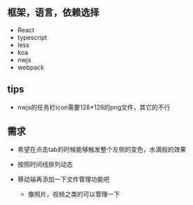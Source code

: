 ## 框架，语言，依赖选择
+ React
+ typescript
+ less
+ koa
+ nwjs
+ webpack

## tips
+ nwjs的任务栏icon需要128*128的png文件，其它的不行

## 需求
+ 希望在点击tab的时候能够触发整个左侧的变色，水滴般的效果
+ 按照时间线排列动态

+ 移动端再添加一下文件管理功能吧
  + 像照片，视频之类的可以管理一下